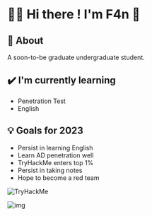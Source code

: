 # **🙋‍♂️ Hi there ! I'm F4n 👋**



## 🧐 About

A soon-to-be graduate undergraduate student.



## ✔️ I'm currently learning

- Penetration Test
- English



## 💡 Goals for 2023

- Persist in learning English
- Learn AD penetration well
- TryHackMe enters top 1%
- Persist in taking notes
- Hope to become a red team





<img src="https://tryhackme-badges.s3.amazonaws.com/F4n.png" alt="TryHackMe">

![img](https://www.hackthebox.com/badge/image/192572)

